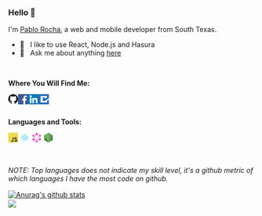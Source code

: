 ### Hello 👋

I'm [Pablo Rocha](https://pablorocha.me), a web and mobile developer from South Texas.

- 🔭 &nbsp;&nbsp;I like to use React, Node.js and Hasura
- 💬 &nbsp;&nbsp;Ask me about anything [here](https://pablorocha.me/contact)

<br />

**Where You Will Find Me:**  

<a href="https://github.com/joserocha3">
  <img align="left" alt="Pablo Rocha GitHub" width="20px" src="https://raw.githubusercontent.com/joserocha3/joserocha3/main/assets/github.png" />
</a>
<a href="https://www.facebook.com/jprocha101">
  <img align="left" alt="Pablo Rocha Facebook" width="21px" src="https://raw.githubusercontent.com/joserocha3/joserocha3/main/assets/facebook.jpg" />
</a>
<a href="https://www.linkedin.com/in/jprocha101">
  <img align="left" alt="Pablo Rocha LinkedIn" width="21px" src="https://raw.githubusercontent.com/joserocha3/joserocha3/main/assets/linkedin.png" />
</a>

<a href="https://criclick.com/pablorocha">
  <img align="left" alt="Pablo Rocha LinkedIn" width="21px" src="https://raw.githubusercontent.com/joserocha3/joserocha3/main/assets/criclick.svg" />
</a>

<br />
<br />

**Languages and Tools:**  

<code><img height="20" src="https://raw.githubusercontent.com/github/explore/80688e429a7d4ef2fca1e82350fe8e3517d3494d/topics/javascript/javascript.png"></code>
<code><img height="20" src="https://raw.githubusercontent.com/github/explore/80688e429a7d4ef2fca1e82350fe8e3517d3494d/topics/react/react.png"></code>
<code><img height="20" src="https://raw.githubusercontent.com/github/explore/5c058a388828bb5fde0bcafd4bc867b5bb3f26f3/topics/graphql/graphql.png"></code>
<code><img height="20" src="https://raw.githubusercontent.com/github/explore/80688e429a7d4ef2fca1e82350fe8e3517d3494d/topics/nodejs/nodejs.png"></code>    

<br />

*NOTE: Top languages does not indicate my skill level, it's a github metric of which languages I have the most code on github.*

<a href="https://github.com/anuraghazra/github-readme-stats">
  <img align="center" src="https://github-readme-stats.vercel.app/api?username=joserocha3&show_icons=true&include_all_commits=true&theme=material-palenight" alt="Anurag's github stats" />
</a>

<br />

<a href="https://github.com/anuraghazra/github-readme-stats">
  <img align="center" src="https://github-readme-stats.vercel.app/api/top-langs/?username=joserocha3&layout=compact&theme=material-palenight" />
</a>
